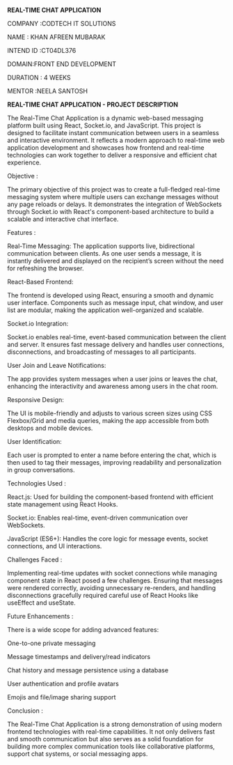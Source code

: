 **REAL-TIME CHAT APPLICATION**

COMPANY :CODTECH IT SOLUTIONS

NAME : KHAN AFREEN MUBARAK

INTEND ID :CT04DL376

DOMAIN:FRONT END DEVELOPMENT

DURATION : 4 WEEKS

MENTOR :NEELA SANTOSH

**REAL-TIME CHAT APPLICATION - PROJECT DESCRIPTION**

The Real-Time Chat Application is a dynamic web-based messaging platform built using React, Socket.io, and JavaScript. This project is designed to facilitate instant communication between users in a seamless and interactive environment. It reflects a modern approach to real-time web application development and showcases how frontend and real-time technologies can work together to deliver a responsive and efficient chat experience.

Objective :

The primary objective of this project was to create a full-fledged real-time messaging system where multiple users can exchange messages without any page reloads or delays. It demonstrates the integration of WebSockets through Socket.io with React's component-based architecture to build a scalable and interactive chat interface.

Features :

Real-Time Messaging:
The application supports live, bidirectional communication between clients. As one user sends a message, it is instantly delivered and displayed on the recipient’s screen without the need for refreshing the browser.

React-Based Frontend:

The frontend is developed using React, ensuring a smooth and dynamic user interface. Components such as message input, chat window, and user list are modular, making the application well-organized and scalable.

Socket.io Integration:

Socket.io enables real-time, event-based communication between the client and server. It ensures fast message delivery and handles user connections, disconnections, and broadcasting of messages to all participants.

User Join and Leave Notifications:

The app provides system messages when a user joins or leaves the chat, enhancing the interactivity and awareness among users in the chat room.

Responsive Design:

The UI is mobile-friendly and adjusts to various screen sizes using CSS Flexbox/Grid and media queries, making the app accessible from both desktops and mobile devices.

User Identification:

Each user is prompted to enter a name before entering the chat, which is then used to tag their messages, improving readability and personalization in group conversations.

Technologies Used :

React.js: Used for building the component-based frontend with efficient state management using React Hooks.

Socket.io: Enables real-time, event-driven communication over WebSockets.

JavaScript (ES6+): Handles the core logic for message events, socket connections, and UI interactions.


Challenges Faced :

Implementing real-time updates with socket connections while managing component state in React posed a few challenges. Ensuring that messages were rendered correctly, avoiding unnecessary re-renders, and handling disconnections gracefully required careful use of React Hooks like useEffect and useState.

Future Enhancements :

There is a wide scope for adding advanced features:

One-to-one private messaging

Message timestamps and delivery/read indicators

Chat history and message persistence using a database

User authentication and profile avatars

Emojis and file/image sharing support

Conclusion :

The Real-Time Chat Application is a strong demonstration of using modern frontend technologies with real-time capabilities. It not only delivers fast and smooth communication but also serves as a solid foundation for building more complex communication tools like collaborative platforms, support chat systems, or social messaging apps.
